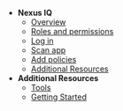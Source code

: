 - **Nexus IQ**
  - [Overview](nexus-iq/nexus-iq-overview)
  -	[Roles and permissions](nexus-iq/nexus-iq-roles-and-permissions)
  - [Log in](nexus-iq/nexus-iq-log-in)
  - [Scan app](nexus-iq/nexus-iq-scan)
  - [Add policies](nexus-iq/nexus-iq-add-policy)
  - [Additional Resources](nexus-iq/nexus-iq-additional-resources)     
- **Additional Resources**
  - [Tools](https://docs.developer.tech.gov.sg/docs/ship-hats-tools/#/tools-overview)
  - [Getting Started](https://docs.developer.tech.gov.sg/docs/ship-hats-getting-started/#/)

<!--
  -	[Modify](nexus-iq/nexus-iq-modify)
-->  

<!--

- **Nexus IQ**
  - [Overview](nexus-iq/nexus-iq-overview)
  -	[User Journey](nexus-iq/nexus-iq-user-journey)
  - [Provision Nexus IQ](nexus-iq/nexus-iq-provision)
  -	[Add Apps](nexus-iq/nexus-iq-add-apps)
  -	[Review roles and permissions](nexus-iq/nexus-iq-roles-and-permissions)
  - [Add users or user groups](nexus-iq/nexus-iq-add)
  - [Log in to Nexus IQ](nexus-iq/nexus-iq-log-in)
  - [Scan app](nexus-iq/nexus-iq-scan)
  - [Access report](nexus-iq/nexus-iq-access-report)
  - [Add policies](nexus-iq/nexus-iq-add-policy)
  -	[Remove](nexus-iq/nexus-iq-remove)    
  - [Best Practices](nexus-iq/nexus-iq-best-practices)
  - [FAQs](nexus-iq/nexus-iq-faqs)
  - [Troubleshooting](nexus-iq/nexus-iq-troubleshooting)
  - [Additional Resources](nexus-iq/nexus-iq-additional-resources)     
- **Additional Resources**
  - [Tools](https://docs.developer.tech.gov.sg/docs/ship-hats-tools/#/tools-overview)
  - [Getting Started](https://docs.developer.tech.gov.sg/docs/ship-hats-getting-started/#/)
  - [Portal](https://docs.developer.tech.gov.sg/docs/ship-hats-portal/#/ship-hats-portal-overview)  

-->